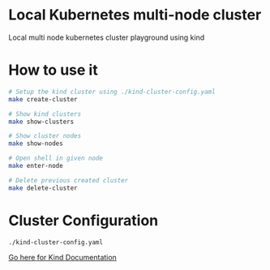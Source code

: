 # Local Kubernetes multi-node cluster

Local multi node kubernetes cluster playground using kind

# How to use it


```bash
# Setup the kind cluster using ./kind-cluster-config.yaml
make create-cluster

# Show kind clusters
make show-clusters

# Show cluster nodes
make show-nodes

# Open shell in given node
make enter-node

# Delete previous created cluster
make delete-cluster
```

# Cluster Configuration

```bash
./kind-cluster-config.yaml
```

[Go here for Kind Documentation](https://kind.sigs.k8s.io/docs/user/configuration/)
